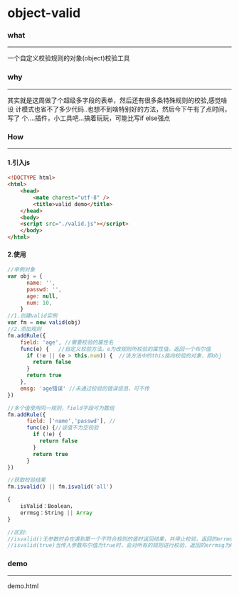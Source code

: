 # object-valid

### what
----
一个自定义校验规则的对象(object)校验工具
### why
----
其实就是这周做了个超级多字段的表单，然后还有很多条特殊规则的校验,感觉啥设
计模式也省不了多少代码..也想不到啥特别好的方法，然后今下午有了点时间，写了
个....插件，小工具吧...搞着玩玩，可能比写if else强点

### How
----
#### 1.引入js
```html
<!DOCTYPE html>
<html>
    <head>
        <mate charest="utf-8" />
        <title>valid demo</title>
    </head>
    <body>
	<script src="./valid.js"></script>
    </body>
</html>
```



#### 2.使用
```javascript
//举例对象
var obj = {
      name: '',
      passwd: '',
      age: null,
      num: 10,
    }
//1.创建valid实例
var fm = new valid(obj)
//2.添加规则
fm.addRule({
	field: 'age', //需要校验的属性名
    func(e) {	//自定义校验方法，e为改规则所校验的属性值，返回一个布尔值
	  if (!e || (e > this.num)) {  //该方法中的this指向校验的对象，即obj
	  	return false
	  }
	  return true
  	},
  	emsg: 'age错误' //未通过校验的错误信息，可不传
})

//多个值使用同一规则，field字段可为数组
fm.addRule({
      field: ['name','passwd'], //
      func(e) {//该值不为空校验
        if (!e) {
          return false
        }
        return true
      }
})

//获取校验结果
fm.isvalid() || fm.isvalid('all')

{
	isValid：Boolean，
	errmsg：String || Array
}

//区别:
//isvalid()无参数时会在遇到第一个不符合规则的值时返回结果，并停止校验，返回的errmsg为String
//isvalid(true)当传入参数布尔值为true时，会对所有的规则进行校验，返回的errmsg为Array
```

### demo
----
demo.html
